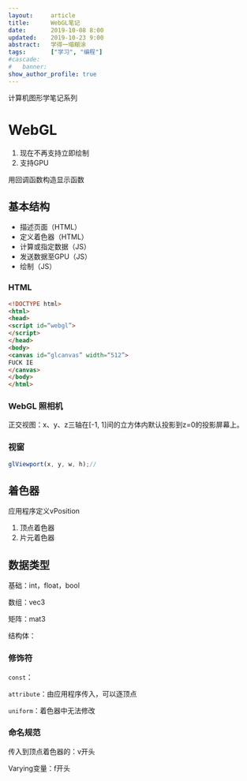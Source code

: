 ```yaml
---
layout:     article
title:      WebGL笔记
date:       2019-10-08 8:00
updated:    2019-10-23 9:00
abstract:   学得一塌糊涂
tags:       ["学习", "编程"]
#cascade:
#   banner:
show_author_profile: true
---
```

计算机图形学笔记系列
<!--more-->
# WebGL

1.	现在不再支持立即绘制
2.	支持GPU

用回调函数构造显示函数

## 基本结构

-	描述页面（HTML）
-	定义着色器（HTML）
-	计算或指定数据（JS）
-	发送数据至GPU（JS）
-	绘制（JS）

### HTML

```html
<!DOCTYPE html>
<html>
<head>
<script id=“webgl”>
</script>
</head>
<body>
<canvas id=“glcanvas” width=“512”>
FUCK IE
</canvas>
</body>
</html>
```

### WebGL 照相机

正交视图：x、y、z三轴在[-1, 1]间的立方体内默认投影到z=0的投影屏幕上。

### 视窗

```Javascript
glViewport(x, y, w, h);//
```

## 着色器

应用程序定义vPosition

1.	顶点着色器
2.	片元着色器

## 数据类型

基础：int，float，bool

数组：vec3

矩阵：mat3

结构体：

### 修饰符

`const`：

`attribute`：由应用程序传入，可以逐顶点

`uniform`：着色器中无法修改

### 命名规范

传入到顶点着色器的：v开头

Varying变量：f开头